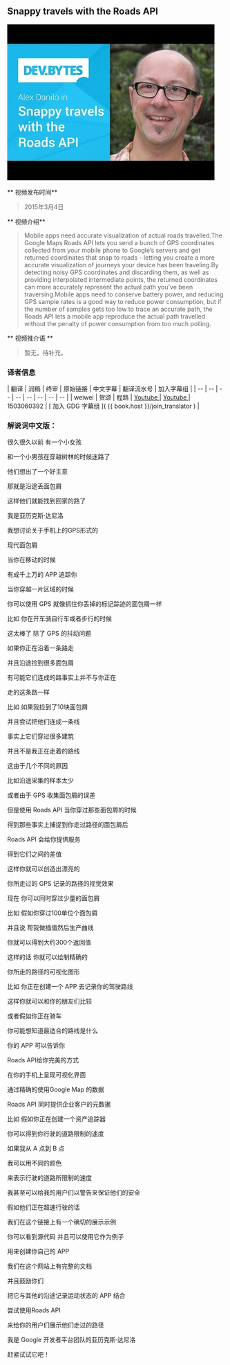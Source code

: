 
## Snappy travels with the Roads API

![video_screenshot](images/e5YDb-XnDVk.jpg)

** 视频发布时间**
 
> 2015年3月4日

** 视频介绍**

> Mobile apps need accurate visualization of actual roads travelled.The Google Maps Roads API lets you send a bunch of GPS coordinates collected from your mobile phone to Google’s servers and get returned coordinates that snap to roads - letting you create a more accurate visualization of journeys your device has been traveling.By detecting noisy GPS coordinates and discarding them, as well as providing interpolated intermediate points, the returned coordinates can more accurately represent the actual path you’ve been traversing.Mobile apps need to conserve battery power, and reducing GPS sample rates is a good way to reduce power consumption, but if the number of samples gets too low to trace an accurate path, the Roads API lets a mobile app reproduce the actual path travelled without the penalty of power consumption from too much polling.

** 视频推介语 **

>  暂无，待补充。


### 译者信息

| 翻译 | 润稿 | 终审 | 原始链接 | 中文字幕 |  翻译流水号  |  加入字幕组  |
| -- | -- | -- | -- | -- |  -- | -- | -- |
| weiwei | 贺颂 | 程路 | [ Youtube ]( https://www.youtube.com/watch?v=e5YDb-XnDVk )  |  [ Youtube ]( https://www.youtube.com/watch?v=RSw9_-i5LCI ) | 1503060392 | [ 加入 GDG 字幕组 ]( {{ book.host }}/join_translator )  |



### 解说词中文版：

很久很久以前 有一个小女孩

和一个小男孩在穿越树林的时候迷路了

他们想出了一个好主意

那就是沿途丢面包屑

这样他们就能找到回家的路了


我是亚历克斯·达尼洛

我想讨论关于手机上的GPS形式的

现代面包屑

当你在移动的时候

有成千上万的 APP 追踪你

当你穿越一片区域的时候

你可以使用 GPS  就像抓住你丢掉的标记踪迹的面包屑一样

比如 你在开车骑自行车或者步行的时候


这太棒了 除了 GPS 的抖动问题

如果你正在沿着一条路走

并且沿途捡到很多面包屑

有可能它们连成的路事实上并不与你正在

走的这条路一样

比如 如果我捡到了10块面包屑

并且尝试把他们连成一条线

事实上它们穿过很多建筑

并且不是我正在走着的路线

这由于几个不同的原因

比如沿途采集的样本太少

或者由于 GPS 收集面包屑的误差

但是使用 Roads API 当你穿过那些面包屑的时候

得到那些事实上捕捉到你走过路径的面包屑后

Roads API 会给你提供服务

得到它们之间的差值

这样你就可以创造出漂亮的

你所走过的 GPS 记录的路径的视觉效果


现在 你可以同时穿过少量的面包屑

比如 假如你穿过100单位个面包屑

并且说 帮我做插值然后生产曲线

你就可以得到大约300个返回值

这样的话 你就可以绘制精确的

你所走的路径的可视化图形

比如 你正在创建一个 APP 去记录你的驾驶路线

这样你就可以和你的朋友们比较

或者假如你正在骑车 

你可能想知道最适合的路线是什么

你的 APP 可以告诉你

Roads API给你完美的方式

在你的手机上呈现可视化界面

通过精确的使用Google Map 的数据

Roads API 同时提供企业客户的元数据

比如 假如你正在创建一个资产追踪器

你可以得到你行驶的道路限制的速度

如果我从 A 点到 B 点

我可以用不同的颜色

来表示行驶的道路所限制的速度

我甚至可以给我的用户们以警告来保证他们的安全

假如他们正在超速行驶的话

我们在这个链接上有一个确切的展示示例

你可以看到源代码 并且可以使用它作为例子

用来创建你自己的 APP 

我们在这个网站上有完整的文档

并且鼓励你们

把它与其他的沿途记录运动状态的 APP 结合

尝试使用Roads API

来给你的用户们展示他们走过的路径

我是 Google 开发者平台团队的亚历克斯·达尼洛

赶紧试试它吧！